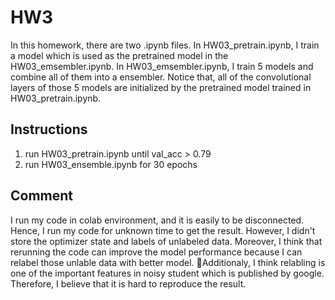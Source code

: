 # HW3
In this homework, there are two .ipynb files.
In HW03_pretrain.ipynb, I train a model which is used as the pretrained model in the HW03_emsembler.ipynb.
In HW03_emsembler.ipynb, I train 5 models and combine all of them into a ensembler.
Notice that, all of the convolutional layers of those 5 models are initialized by the pretrained model trained in HW03_pretrain.ipynb.

## Instructions
1. run HW03_pretrain.ipynb until val_acc > 0.79
2. run HW03_ensemble.ipynb for 30 epochs

## Comment
I run my code in colab environment, and it is easily to be disconnected. Hence, I run my code for unknown time to get the result. However, I didn't store the optimizer state and labels of unlabeled data. Moreover, I think that rerunning the code can improve the model performance because I can relabel those unlable data with better model. Additionaly, I think relabling is one of the important features in noisy student which is published by google. Therefore, I believe that it is hard to reproduce the result.